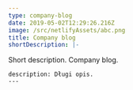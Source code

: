 ```yaml
---
type: company-blog
date: 2019-05-02T12:29:26.216Z
image: /src/netlifyAssets/abc.png
title: Company blog
shortDescription: |-
  ```
  Short description. Company blog.
  ```
description: Długi opis.
---
```


